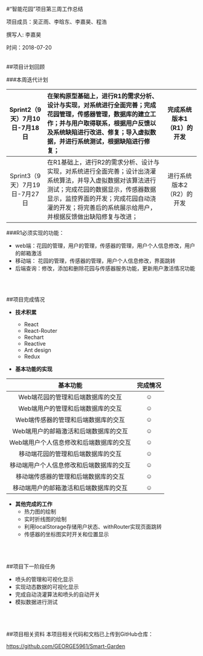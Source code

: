 #“智能花园”项目第三周工作总结

项目成员：吴正雨、李晗东、李嘉昊、程浩

撰写人: 李嘉昊

时间：2018-07-20

<br />
##项目计划回顾

###本周迭代计划

Sprint2（9天）7月10日-7月18日 | 在架构原型基础上，进行R1的需求分析、设计与实现，对系统进行全面完善；完成花园管理，传感器管理，数据库的建立工作；并与用户取得联系，根据用户反馈以及系统缺陷进行改进、修复；导入虚拟数据，并进行系统测试，根据缺陷进行修复； | 完成系统版本1（R1）的开发
:-------------: | :------------- | :--------------:
Sprint3（9天）7月19日-7月27日 | 在R1基础上，进行R2的需求分析、设计与实现，对系统进行全面完善；设计出浇灌系统算法，并导入虚拟数据对该算法进行测试；完成花园的数据显示，传感器数据显示，监控界面的开发；完成花园自动浇灌的开发；将完善后的系统展示给用户，并根据反馈做出缺陷修复与改进；| 进行系统版本2（R2）的开发


###R1必须实现的功能：

* web端：花园的管理，用户的管理，传感器的管理，用户个人信息修改，用户的邮箱激活
* 移动端： 花园的管理，传感器的管理，用户个人信息修改，界面跳转
* 后端查询：修改，添加和删除花园与传感器服务功能，更新用户激活情况功能

<br />
<br />


##项目完成情况
* **技术积累**
	 + React
	 + React-Router
	 + Rechart
	 + Reactive
	 + Ant design
	 + Redux
	 
* **基本功能的实现**

| 基本功能  | 完成情况 | 
|:-------------: |:---------------:|        
| Web端花园的管理和后端数据库的交互     |  ☺️  | 
| Web端用户的管理和后端数据库的交互     |  ☺️  | 
| Web端传感器的管理和后端数据库的交互     |  ☺️  | 
| Web端用户的邮箱激活和后端数据库的交互     |  ☺️  |
| Web端用户个人信息修改和后端数据库的交互     |  ☺️  | 
| 移动端花园的管理和后端数据库的交互     |  ☺️  | 
| 移动端用户个人信息修改和后端数据库的交互     |  ☺️  | 
| 移动端传感器的管理和后端数据库的交互     |  ☺️  | 
| 移动端用户的邮箱激活和后端数据库的交互     |  ☺️  |


* **其他完成的工作**
	+ 热力图的绘制
	+ 实时折线图的绘制
	+ 利用localStorage存储用户状态、withRouter实现页面跳转
	+ 传感器的坐标图实时开关和位置显示

<br /><br />	
##项目下一阶段任务
* 喷头的管理和可视化显示
* 实现动态数据的可视化显示
* 完成自动浇灌算法和喷头的自动开关
* 模拟数据进行测试
	
<br /><br />	
##项目相关资料
本项目相关代码和文档已上传到GitHub仓库：

<https://github.com/GEORGE5961/Smart-Garden>
	


